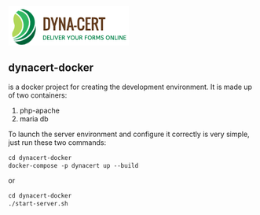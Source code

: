 ![Dynacert](https://raw.githubusercontent.com/ifuschini/dynacert/master/dynacert-builder/public/images/logo.png)

## dynacert-docker

is a docker project for creating the development environment.
It is made up of two containers:

1) php-apache
2) maria db

To launch the server environment and configure it correctly is very simple, just run these two commands:

```
cd dynacert-docker
docker-compose -p dynacert up --build 
```

or

```
cd dynacert-docker
./start-server.sh
```

### 